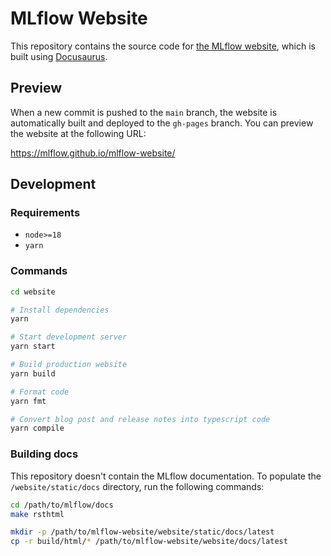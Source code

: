 # MLflow Website

This repository contains the source code for [the MLflow website](https://mlflow.org/), which is built using [Docusaurus](https://docusaurus.io/).

## Preview

When a new commit is pushed to the `main` branch, the website is automatically built and deployed to the `gh-pages` branch. You can preview the website at the following URL:

https://mlflow.github.io/mlflow-website/

## Development

### Requirements

- `node>=18`
- `yarn`

### Commands

```bash
cd website

# Install dependencies
yarn

# Start development server
yarn start

# Build production website
yarn build

# Format code
yarn fmt

# Convert blog post and release notes into typescript code
yarn compile
```

### Building docs

This repository doesn't contain the MLflow documentation. To populate the `/website/static/docs` directory, run the following commands:

```bash
cd /path/to/mlflow/docs
make rsthtml

mkdir -p /path/to/mlflow-website/website/static/docs/latest
cp -r build/html/* /path/to/mlflow-website/website/docs/latest
```
